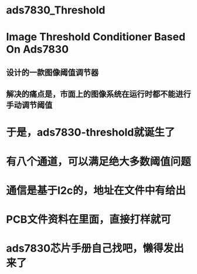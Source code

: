 # ads7830_Threshold
# Image Threshold Conditioner Based On Ads7830
## 设计的一款图像阈值调节器
## 解决的痛点是，市面上的图像系统在运行时都不能进行手动调节阈值
# 于是，ads7830-threshold就诞生了
# 有八个通道，可以满足绝大多数阈值问题
# 通信是基于I2c的，地址在文件中有给出
# PCB文件资料在里面，直接打样就可
# ads7830芯片手册自己找吧，懒得发出来了
